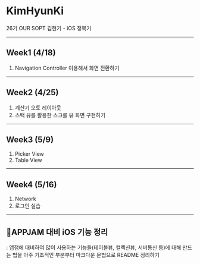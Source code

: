# KimHyunKi
26기 OUR SOPT 김현기 - iOS 정복기

***

## Week1 (4/18)

1. Navigation Controller 이용해서 화면 전환하기

***

## Week2 (4/25)
1. 계산기 오토 레이아웃
2. 스택 뷰를 활용한 스크롤 뷰 화면 구현하기 

***

## Week3 (5/9)

1. Picker View
2. Table View

***

## Week4 (5/16)

1. Network
2. 로그인 실습 

***

## 📝APPJAM 대비 iOS 기능 정리

: 앱잼에 대비하여 많이 사용하는 기능들(테이블뷰, 컬렉션뷰, 서버통신 등)에 대해 만드는 법을 아주 기초적인 부분부터 마크다운 문법으로 README 정리하기



